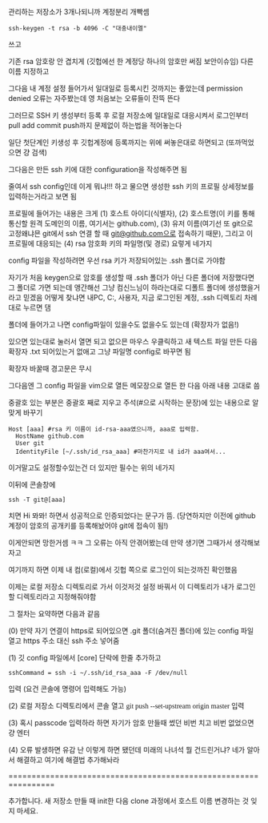 
관리하는 저장소가 3개나되니까 계정분리 개빡셈

```
ssh-keygen -t rsa -b 4096 -C "대충내이멜"
```

쓰고

기존 rsa 암호랑 안 겹치게 (깃헙에선 한 계정당 하나의 암호만 써짐 보안이슈임) 다른 이름 지정하고

그다음 내 계정 설정 들어가서 일대일로 등록시킨 것까지는 좋았는데 permission denied 오류는 자주봤는데 영 처음보는 오류들이 잔뜩 뜬다

그러므로 SSH 키 생성부터 등록 후 로컬 저장소에 일대일로 대응시켜서 로그인부터 pull add commit push까지 문제없이 하는법을 적어놓는다

일단 첫단계인 키생성 후 깃헙계정에 등록까지는 위에 써놓은대로 하면되고 (또까먹었으면 걍 검색)

그다음은 만든 ssh 키에 대한 configuration을 작성해주면 됨

줄여서 ssh config인데 이게 뭐냐!!! 하고 물으면 생성한 ssh 키의 프로필 상세정보를 입력하는거라고 보면 됨

프로필에 들어가는 내용은 크게 (1) 호스트 아이디(식별자), (2) 호스트명(이 키를 통해 통신할 원격 도메인의 이름, 여기서는 github.com), (3) 유저 이름(여기선 또 git으로 고정왜냐믄 git에서 ssh 연결 할 때 git@github.com으로 접속하기 때문), 그리고 이 프로필에 대응되는 (4) rsa 암호화 키의 파일명(및 경로) 요렇게 네가지

config 파일을 작성하려면 우선 rsa 키가 저장되어있는 .ssh 폴더로 가야함

자기가 처음 keygen으로 암호를 생성할 때 .ssh 폴더가 아닌 다른 폴더에 저장했다면 그 폴더로 가면 되는데 앵간해선 그냥 컴신느님이 하라는대로 디폴트 폴더에 생성했을거라고 믿겠음 어떻게 찾냐면 내PC, C:, 사용자, 지금 로그인된 계정, .ssh 디렉토리 차례대로 누르면 댐

폴더에 들어가고 나면 config파일이 있을수도 없을수도 있는데 (확장자가 없음!)

있으면 있는대로 눌러서 열면 되고 없으믄 마우스 우클릭하고 새 텍스트 파일 만든 다음 확장자 .txt 되어있는거 없애고 그냥 파일명 config로 바꾸면 됨

확장자 바꿀때 경고문은 무시

그다음엔 그 config 파일을 vim으로 열든 메모장으로 열든 한 다음 아래 내용 고대로 씀

중괄호 있는 부분은 중괄호 째로 지우고 주석(&#35;으로 시작하는 문장)에 있는 내용으로 알맞게 바꾸기

```
Host [aaa] #rsa 키 이름이 id-rsa-aaa였으니까, aaa로 입력함.
  HostName github.com
  User git
  IdentityFile [~/.ssh/id_rsa_aaa] #마찬가지로 내 id가 aaa여서...
```

이거말고도 설정할수있는건 더 있지만 필수는 위의 네가지

이뒤에 콘솔창에

```
ssh -T git@[aaa]
```

치면 Hi 뫄뫄! 하면서 성공적으로 인증되었다는 문구가 뜸. (당연하지만 이전에 github 계정이 암호의 공개키를 등록해놨어야 git에 접속이 됨!)

이게안되면 망한거셈 ㅋㅋ 그 오류는 아직 안겪어봤는데 만약 생기면 그때가서 생각해보자고

여기까지 하면 이제 내 컴(로컬)에서 깃헙 쪽으로 로그인이 되는것까진 확인했음

이제는 로컬 저장소 디렉토리로 가서 이것저것 설정 바꿔서 이 디렉토리가 내가 로그인할 디렉토리라고 지정해줘야함

그 절차는 요약하면 다음과 같음

(0) 만약 자기 연결이 https로 되어있으면 .git 폴더(숨겨진 폴더)에 있는 config 파일 열고 https 주소 대신 ssh 주소 넣어줌

(1) 깃 config 파일에서 &#91;core&#93; 단락에 한줄 추가하고

```
sshCommand = ssh -i ~/.ssh/id_rsa_aaa -F /dev/null
```

입력 (요건 콘솔에 명령어 입력해도 가능)

(2) 로컬 저장소 디렉토리에서 콘솔 열고 <span style="font-family: Consolas;"> git push --set-upstream origin master </span> 입력

(3) 혹시 passcode 입력하라 하면 자기가 암호 만들때 썼던 비번 치고 비번 없었으면 걍 엔터

(4) 오류 발생하면 유감 난 이렇게 하면 됐던데 미래의 나녀석 뭘 건드린거냐? 네가 알아서 해결하고 여기에 해결법 추가해놔라

================================================================

추가합니다. 새 저장소 만들 때 init한 다음 clone 과정에서 호스트 이름 변경하는 것 잊지 마세요.

